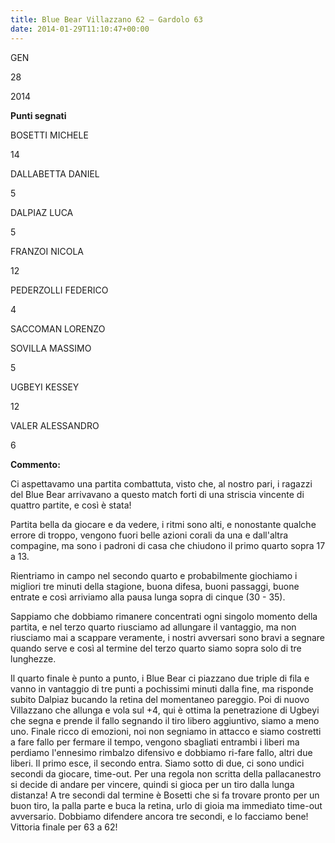 ```yaml
---
title: Blue Bear Villazzano 62 – Gardolo 63
date: 2014-01-29T11:10:47+00:00
---
```

GEN

28

2014

**Punti segnati**

BOSETTI MICHELE

14

DALLABETTA DANIEL

5

DALPIAZ LUCA

5

FRANZOI NICOLA

12

PEDERZOLLI FEDERICO

4

SACCOMAN LORENZO

SOVILLA MASSIMO

5

UGBEYI KESSEY

12

VALER ALESSANDRO

6

**Commento:**

Ci aspettavamo una partita combattuta, visto che, al nostro pari, i ragazzi del Blue Bear arrivavano a questo match forti di una striscia vincente di quattro partite, e così è stata!

Partita bella da giocare e da vedere, i ritmi sono alti, e nonostante qualche errore di troppo, vengono fuori belle azioni corali da una e dall'altra compagine, ma sono i padroni di casa che chiudono il primo quarto sopra 17 a 13.

Rientriamo in campo nel secondo quarto e probabilmente giochiamo i migliori tre minuti della stagione, buona difesa, buoni passaggi, buone entrate e così arriviamo alla pausa lunga sopra di cinque (30 - 35).

Sappiamo che dobbiamo rimanere concentrati ogni singolo momento della partita, e nel terzo quarto riusciamo ad allungare il vantaggio, ma non riusciamo mai a scappare veramente, i nostri avversari sono bravi a segnare quando serve e così al termine del terzo quarto siamo sopra solo di tre lunghezze.

Il quarto finale è punto a punto, i Blue Bear ci piazzano due triple di fila e vanno in vantaggio di tre punti a pochissimi minuti dalla fine, ma risponde subito Dalpiaz bucando la retina del momentaneo pareggio. Poi di nuovo Villazzano che allunga e vola sul +4, qui è ottima la penetrazione di Ugbeyi che segna e prende il fallo segnando il tiro libero aggiuntivo, siamo a meno uno. Finale ricco di emozioni, noi non segniamo in attacco e siamo costretti a fare fallo per fermare il tempo, vengono sbagliati entrambi i liberi ma perdiamo l'ennesimo rimbalzo difensivo e dobbiamo ri-fare fallo, altri due liberi. Il primo esce, il secondo entra. Siamo sotto di due, ci sono undici secondi da giocare, time-out. Per una regola non scritta della pallacanestro si decide di andare per vincere, quindi si gioca per un tiro dalla lunga distanza! A tre secondi dal termine è Bosetti che si fa trovare pronto per un buon tiro, la palla parte e buca la retina, urlo di gioia ma immediato time-out avversario. Dobbiamo difendere ancora tre secondi, e lo facciamo bene! Vittoria finale per 63 a 62!